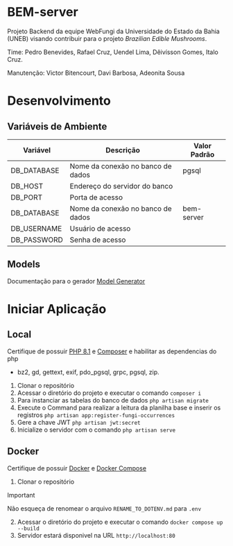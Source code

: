 # BEM-server

Projeto Backend da equipe WebFungi da Universidade do Estado da Bahia (UNEB) visando contribuir para o projeto *Brazilian Edible Mushrooms*.

Time: Pedro Benevides, Rafael Cruz, Uendel Lima, Dêivísson Gomes, Italo Cruz.

Manutenção: Victor Bitencourt, Davi Barbosa, Adeonita Sousa

# Desenvolvimento

<h2 id="variaveis-ambiente">Variáveis de Ambiente</h2>

| Variável    | Descrição                                     | Valor Padrão |
| ----------- | --------------------------------------------- | ------------ |
| DB_DATABASE | Nome da conexão no banco de dados             | pgsql        |
| DB_HOST     | Endereço do servidor do banco                 |              |
| DB_PORT     | Porta de acesso                               |              |
| DB_DATABASE | Nome da conexão no banco de dados             | bem-server   |
| DB_USERNAME | Usuário de acesso                             |              |
| DB_PASSWORD | Senha de acesso                               |              |

## Models
Documentação para o gerador [Model Generator](https://github.com/reliese/laravel)

# Iniciar Aplicação

## Local
Certifique de possuir [PHP 8.1](https://www.php.net/downloads.php) e [Composer](https://getcomposer.org/download/) e habilitar as dependencias do php 
*   bz2, gd, gettext, exif, pdo_pgsql, grpc, pgsql, zip.

1. Clonar o repositório
2. Acessar o diretório do projeto e executar o comando `composer i`
3. Para instanciar as tabelas do banco de dados `php artisan migrate`
4. Execute o Command para realizar a leitura da planilha base e inserir os registros `php artisan app:register-fungi-occurrences`
5. Gere a chave JWT `php artisan jwt:secret`
6. Inicialize o servidor com o comando `php artisan serve`

## Docker
Certifique de possuir [Docker](https://docs.docker.com/get-docker/) e [Docker Compose](https://docs.docker.com/compose/install/)
1. Clonar o repositório

> [!IMPORTANT]
> Não esqueça de renomear o arquivo `RENAME_TO_DOTENV.md` para `.env`

2. Acessar o diretório do projeto e executar o comando `docker compose up --build`
3. Servidor estará disponivel na URL `http://localhost:80`
